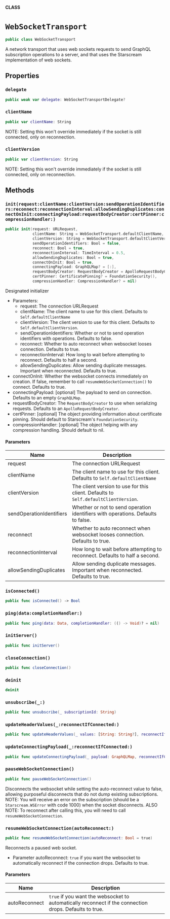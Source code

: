 **CLASS**

# `WebSocketTransport`

```swift
public class WebSocketTransport
```

A network transport that uses web sockets requests to send GraphQL subscription operations to a server, and that uses the Starscream implementation of web sockets.

## Properties
### `delegate`

```swift
public weak var delegate: WebSocketTransportDelegate?
```

### `clientName`

```swift
public var clientName: String
```

NOTE: Setting this won't override immediately if the socket is still connected, only on reconnection.

### `clientVersion`

```swift
public var clientVersion: String
```

NOTE: Setting this won't override immediately if the socket is still connected, only on reconnection.

## Methods
### `init(request:clientName:clientVersion:sendOperationIdentifiers:reconnect:reconnectionInterval:allowSendingDuplicates:connectOnInit:connectingPayload:requestBodyCreator:certPinner:compressionHandler:)`

```swift
public init(request: URLRequest,
            clientName: String = WebSocketTransport.defaultClientName,
            clientVersion: String = WebSocketTransport.defaultClientVersion,
            sendOperationIdentifiers: Bool = false,
            reconnect: Bool = true,
            reconnectionInterval: TimeInterval = 0.5,
            allowSendingDuplicates: Bool = true,
            connectOnInit: Bool = true,
            connectingPayload: GraphQLMap? = [:],
            requestBodyCreator: RequestBodyCreator = ApolloRequestBodyCreator(),
            certPinner: CertificatePinning? = FoundationSecurity(),
            compressionHandler: CompressionHandler? = nil)
```

Designated initializer

- Parameters:
  - request: The connection URLRequest
  - clientName: The client name to use for this client. Defaults to `Self.defaultClientName`
  - clientVersion: The client version to use for this client. Defaults to `Self.defaultClientVersion`.
  - sendOperationIdentifiers: Whether or not to send operation identifiers with operations. Defaults to false.
  - reconnect: Whether to auto reconnect when websocket looses connection. Defaults to true.
  - reconnectionInterval: How long to wait before attempting to reconnect. Defaults to half a second.
  - allowSendingDuplicates: Allow sending duplicate messages. Important when reconnected. Defaults to true.
 - connectOnInit: Whether the websocket connects immediately on creation. If false, remember to call `resumeWebSocketConnection()` to connect. Defaults to true.
  - connectingPayload: [optional] The payload to send on connection. Defaults to an empty `GraphQLMap`.
  - requestBodyCreator: The `RequestBodyCreator` to use when serializing requests. Defaults to an `ApolloRequestBodyCreator`.
  - certPinner: [optional] The object providing information about certificate pinning. Should default to Starscream's `FoundationSecurity`.
  - compressionHandler: [optional] The object helping with any compression handling. Should default to nil.

#### Parameters

| Name | Description |
| ---- | ----------- |
| request | The connection URLRequest |
| clientName | The client name to use for this client. Defaults to `Self.defaultClientName` |
| clientVersion | The client version to use for this client. Defaults to `Self.defaultClientVersion`. |
| sendOperationIdentifiers | Whether or not to send operation identifiers with operations. Defaults to false. |
| reconnect | Whether to auto reconnect when websocket looses connection. Defaults to true. |
| reconnectionInterval | How long to wait before attempting to reconnect. Defaults to half a second. |
| allowSendingDuplicates | Allow sending duplicate messages. Important when reconnected. Defaults to true. |

### `isConnected()`

```swift
public func isConnected() -> Bool
```

### `ping(data:completionHandler:)`

```swift
public func ping(data: Data, completionHandler: (() -> Void)? = nil)
```

### `initServer()`

```swift
public func initServer()
```

### `closeConnection()`

```swift
public func closeConnection()
```

### `deinit`

```swift
deinit
```

### `unsubscribe(_:)`

```swift
public func unsubscribe(_ subscriptionId: String)
```

### `updateHeaderValues(_:reconnectIfConnected:)`

```swift
public func updateHeaderValues(_ values: [String: String?], reconnectIfConnected: Bool = true)
```

### `updateConnectingPayload(_:reconnectIfConnected:)`

```swift
public func updateConnectingPayload(_ payload: GraphQLMap, reconnectIfConnected: Bool = true)
```

### `pauseWebSocketConnection()`

```swift
public func pauseWebSocketConnection()
```

Disconnects the websocket while setting the auto-reconnect value to false,
allowing purposeful disconnects that do not dump existing subscriptions.
NOTE: You will receive an error on the subscription (should be a `Starscream.WSError` with code 1000) when the socket disconnects.
ALSO NOTE: To reconnect after calling this, you will need to call `resumeWebSocketConnection`.

### `resumeWebSocketConnection(autoReconnect:)`

```swift
public func resumeWebSocketConnection(autoReconnect: Bool = true)
```

Reconnects a paused web socket.

- Parameter autoReconnect: `true` if you want the websocket to automatically reconnect if the connection drops. Defaults to true.

#### Parameters

| Name | Description |
| ---- | ----------- |
| autoReconnect | `true` if you want the websocket to automatically reconnect if the connection drops. Defaults to true. |